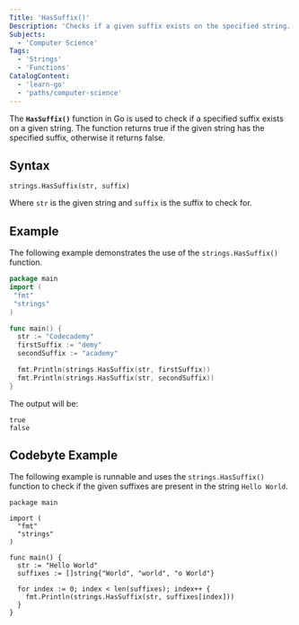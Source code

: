 ```yaml
---
Title: 'HasSuffix()'
Description: 'Checks if a given suffix exists on the specified string. Returns true if the string has the given suffix, else it returns false.'
Subjects:
  - 'Computer Science'
Tags:
  - 'Strings'
  - 'Functions'
CatalogContent:
  - 'learn-go'
  - 'paths/computer-science'
---
```


The **`HasSuffix()`** function in Go is used to check if a specified suffix exists on a given string. The function returns true if the given string has the specified suffix, otherwise it returns false.

## Syntax

```pseudo
strings.HasSuffix(str, suffix)
```

Where `str` is the given string and `suffix` is the suffix to check for.

## Example

The following example demonstrates the use of the `strings.HasSuffix()` function.

```go
package main
import (
 "fmt"
 "strings"
)

func main() {
  str := "Codecademy"
  firstSuffix := "demy"
  secondSuffix := "academy"

  fmt.Println(strings.HasSuffix(str, firstSuffix))
  fmt.Println(strings.HasSuffix(str, secondSuffix))
}
```

The output will be:

```shell
true
false
```

## Codebyte Example

The following example is runnable and uses the `strings.HasSuffix()` function to check if the given suffixes are present in the string `Hello World`.

```codebyte/golang
package main

import (
  "fmt"
  "strings"
)

func main() {
  str := "Hello World"
  suffixes := []string{"World", "world", "o World"}

  for index := 0; index < len(suffixes); index++ {
    fmt.Println(strings.HasSuffix(str, suffixes[index]))
  }
}
```
